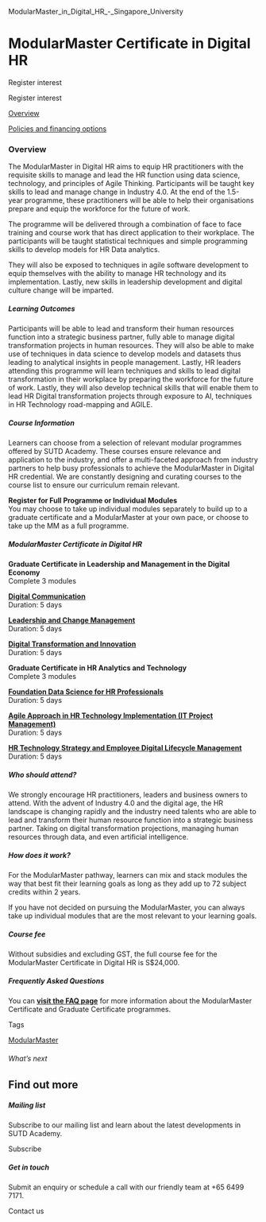 ModularMaster_in_Digital_HR_-_Singapore_University



ModularMaster Certificate in Digital HR
=======================================

Register interest

Register interest

[Overview](/course/modularmaster-in-digital-hr/#tabs)

[Policies and financing options](/course/modularmaster-in-digital-hr/policies-and-financing-options/#tabs)

### Overview

The ModularMaster in Digital HR aims to equip HR practitioners with the requisite skills to manage and lead the HR function using data science, technology, and principles of Agile Thinking. Participants will be taught key skills to lead and manage change in Industry 4.0. At the end of the 1.5-year programme, these practitioners will be able to help their organisations prepare and equip the workforce for the future of work.

The programme will be delivered through a combination of face to face training and course work that has direct application to their workplace. The participants will be taught statistical techniques and simple programming skills to develop models for HR Data analytics.

They will also be exposed to techniques in agile software development to equip themselves with the ability to manage HR technology and its implementation. Lastly, new skills in leadership development and digital culture change will be imparted.

##### **Learning Outcomes**

Participants will be able to lead and transform their human resources function into a strategic business partner, fully able to manage digital transformation projects in human resources. They will also be able to make use of techniques in data science to develop models and datasets thus leading to analytical insights in people management. Lastly, HR leaders attending this programme will learn techniques and skills to lead digital transformation in their workplace by preparing the workforce for the future of work. Lastly, they will also develop technical skills that will enable them to lead HR Digital transformation projects through exposure to AI, techniques in HR Technology road-mapping and AGILE.

##### **Course Information**

Learners can choose from a selection of relevant modular programmes offered by SUTD Academy. These courses ensure relevance and application to the industry, and offer a multi-faceted approach from industry partners to help busy professionals to achieve the ModularMaster in Digital HR credential. We are constantly designing and curating courses to the course list to ensure our curriculum remain relevant.

**Register for Full Programme or Individual Modules**  
You may choose to take up individual modules separately to build up to a graduate certificate and a ModularMaster at your own pace, or choose to take up the MM as a full programme.

##### **ModularMaster Certificate in Digital HR**

**Graduate Certificate in Leadership and Management in the Digital Economy**  
Complete 3 modules

**[Digital Communication](/course/digital-communication/)**  
Duration: 5 days

**[Leadership and Change Management](/course/leadership-and-change-management/)**  
Duration: 5 days

[**Digital Transformation and Innovation**](/course/digital-transformation-and-innovation-digital-hr/)  
Duration: 5 days

**Graduate Certificate in HR Analytics and Technology**  
Complete 3 modules

**[Foundation Data Science for HR Professionals](/course/foundation-data-science-for-hr-professionals/)**  
Duration: 5 days

**[Agile Approach in HR Technology Implementation (IT Project Management)](/course/agile-approach-in-hr-technology-implementation/)**  
Duration: 5 days

**[HR Technology Strategy and Employee Digital Lifecycle Management](/course/hr-technology-strategy/)**  
Duration: 5 days

##### **Who should attend?**

We strongly encourage HR practitioners, leaders and business owners to attend. With the advent of Industry 4.0 and the digital age, the HR landscape is changing rapidly and the industry need talents who are able to lead and transform their human resource function into a strategic business partner. Taking on digital transformation projections, managing human resources through data, and even artificial intelligence.

##### **How does it work?**

For the ModularMaster pathway, learners can mix and stack modules the way that best fit their learning goals as long as they add up to 72 subject credits within 2 years.

If you have not decided on pursuing the ModularMaster, you can always take up individual modules that are the most relevant to your learning goals.

##### **Course fee**

Without subsidies and excluding GST, the full course fee for the ModularMaster Certificate in Digital HR is S$24,000.

##### **Frequently Asked Questions**

You can **[visit the FAQ page](/admissions/academy/modular-master/faq/)** for more information about the ModularMaster Certificate and Graduate Certificate programmes.

Tags

[ModularMaster](/admissions/academy/courses-and-modules/?academy-type-course=792)

###### What’s next

Find out more
-------------

##### Mailing list

Subscribe to our mailing list and learn about the latest developments in SUTD Academy.

Subscribe

##### Get in touch

Submit an enquiry or schedule a call with our friendly team at +65 6499 7171.

Contact us

